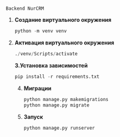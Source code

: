 # 
    Backend NurCRM

1. **Создание виртуального окружения**

   ```python
   python -m venv venv 
   ```
2. **Активация виртуального окружения**

   ```python
   ./venv/Scripts/activate
   ```
   **3.Установка зависимостей**

   ```python
   pip install -r requirements.txt
   ```
   4. **Миграции**
      ```python
      python manage.py makemigrations
      python manage.py migrate
      ```
   5. **Запуск**
      ```python
      python manage.py runserver
      ```
